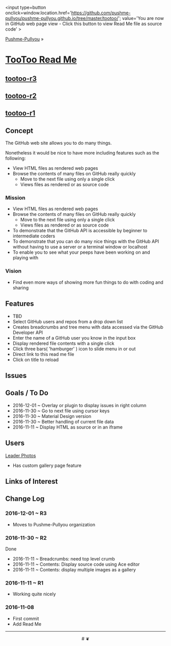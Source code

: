 <span style=display:none; >[You are now in GitHub source code view - click this link to view Read Me file as a web page]
( https://pushme-pullyou.github.io/tootoo/index.html#readme.md "View file as a web page." ) </span>
<input type=button onclick=window.location.href='https://github.com/pushme-pullyou/pushme-pullyou.github.io/tree/master/tootoo/'; value='You are now in GitHub web page view - Click this button to view Read Me file as source code' >

[Pushme-Pullyou]( https://pushme-pullyou.github.io ) &raquo;

[TooToo Read Me]( https://pushme-pullyou.github.io/tootoo/ )
===

## [tootoo-r3]( https://pushme-pullyou.github.io/tootoo/r3/tootoo-r3.html )
## [tootoo-r2]( https://pushme-pullyou.github.io/tootoo/r2/tootoo-r2.html )
## [tootoo-r1]( https://pushme-pullyou.github.io/tootoo/tootoo-r1.html )

## Concept

The GitHub web site allows you to do many things.

Nonetheless it would be nice to have more including features such as the following:

* View HTML files as rendered web pages
* Browse the contents of many files on GitHub really quickly
	* Move to the next file using only a single click
	* Views files as rendered or as source code

### Mission

* View HTML files as rendered web pages
* Browse the contents of many files on GitHub really quickly
	* Move to the next file using only a single click
	* Views files as rendered or as source code
* To demonstrate that the GitHub API is accessible by beginner to intermediate coders
* To demonstrate that you can do many nice things with the GitHub API without having to use a server or a terminal window or localhost
* To enable you to see what your peeps have been working on and playing with



### Vision

* Find even more ways of showing more fun things to do with coding and sharing


## Features

* TBD
* Select GitHub users and repos from a drop down list
* Creates breadcrumbs and tree menu with data accessed via the GitHub Developer API
* Enter the name of a GitHub user you know in the input box
* Display rendered file contents with a single click
* Click three bars( 'hamburger' ) icon to slide menu in or out
* Direct link to this read me file
* Click on title to reload


## Issues



## Goals / To Do

* 2016-12-01 ~ Overlay or plugin to display issues in right column
* 2016-11-30 ~ Go to next file using cursor keys
* 2016-11-30 ~ Material Design version
* 2016-11-30 ~ Better handling of current file data
* 2016-11-11 ~ Display HTML as source or in an iframe


## Users

[Leader Photos]( https://leaderphotos.github.io/tootoo/r2/tootoo-r2-leader-photos.html )
* Has custom gallery page feature


## Links of Interest



## Change Log

### 2016-12-01 ~ R3

* Moves to Pushme-Pullyou organization



### 2016-11-30 ~ R2

Done
* 2016-11-11 ~ Breadcrumbs: need top level crumb
* 2016-11-11 ~ Contents: Display source code using Ace editor
* 2016-11-11 ~ Contents: display multiple images as a gallery


### 2016-11-11 ~ R1

* Working quite nicely

### 2016-11-08

* First commit
* Add Read Me


***

<center title='Jaanga ~ your 3D happy place' >
# <a href=javascript:window.scrollTo(0,0); style=text-decoration:none; > ❦ </a>
</center>
